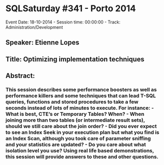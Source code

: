 # SQLSaturday #341 - Porto 2014
Event Date: 18-10-2014 - Session time: 00:00:00 - Track: Administration/Development
## Speaker: Etienne Lopes
## Title: Optimizing implementation techniques 
## Abstract:
### This session describes some performance boosters as well as performance killers and some techniques that can lead T-SQL queries, functions and stored procedures to take a few seconds instead of lots of minutes to execute. For instance: - What is best, CTE’s or Temporary Tables? When? - When joining more than two tables (or intermediate result sets), should we still care about the join order? - Did you ever expect to see an Index Seek in your execution plan but what you find is an Index Scan, although you took care of parameter sniffing and your statistics are updated? - Do you care about what isolation level you use? Using real life based demonstrations, this session will provide answers to these and other questions.
